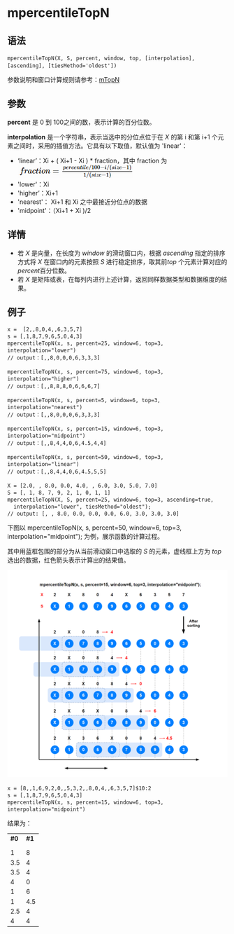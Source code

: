 # mpercentileTopN

## 语法

`mpercentileTopN(X, S, percent, window, top, [interpolation], [ascending],
[tiesMethod='oldest'])`

参数说明和窗口计算规则请参考：[mTopN](../themes/TopN.md)

## 参数

**percent** 是 0 到 100之间的数，表示计算的百分位数。

**interpolation** 是一个字符串，表示当选中的分位点位于在 *X* 的第 i 和第 i+1
个元素之间时，采用的插值方法。它具有以下取值，默认值为 'linear'：

* ‘linear’：Xi + ( Xi+1 - Xi ) \* fraction，其中
  fraction 为![](../../images/fraction.png)
* 'lower'：Xi
* 'higher’：Xi+1
* 'nearest'： Xi+1 和 Xi 之中最接近分位点的数据
* 'midpoint'：（Xi+1 + Xi )/2

## 详情

* 若 *X* 是向量，在长度为 *window* 的滑动窗口内，根据 *ascending* 指定的排序方式将
  *X* 在窗口内的元素按照 *S* 进行稳定排序，取其前*top* 个元素计算对应的 *percent*百分位数。
* 若 *X* 是矩阵或表，在每列内进行上述计算，返回同样数据类型和数据维度的结果。

## 例子

```
x =  [2,,8,0,4,,6,3,5,7]
s = [,1,8,7,9,6,5,0,4,3]
mpercentileTopN(x, s, percent=25, window=6, top=3, interpolation="lower")
// output：[,,8,0,0,0,6,3,3,3]

mpercentileTopN(x, s, percent=75, window=6, top=3, interpolation="higher")
// output：[,,8,8,8,0,6,6,6,7]

mpercentileTopN(x, s, percent=5, window=6, top=3, interpolation="nearest")
// output：[,,8,0,0,0,6,3,3,3]

mpercentileTopN(x, s, percent=15, window=6, top=3, interpolation="midpoint")
// output：[,,8,4,4,0,6,4.5,4,4]

mpercentileTopN(x, s, percent=50, window=6, top=3, interpolation="linear")
// output：[,,8,4,4,0,6,4.5,5,5]

X = [2.0, , 8.0, 0.0, 4.0, , 6.0, 3.0, 5.0, 7.0]
S = [, 1, 8, 7, 9, 2, 1, 0, 1, 1]
mpercentileTopN(X, S, percent=25, window=6, top=3, ascending=true,
  interpolation="lower", tiesMethod="oldest");
// output: [, , 8.0, 0.0, 0.0, 0.0, 6.0, 3.0, 3.0, 3.0]
```

下图以 mpercentileTopN(x, s, percent=50, window=6, top=3, interpolation="midpoint");
为例，展示函数的计算过程。

其中用蓝框包围的部分为从当前滑动窗口中选取的 *S* 的元素，虚线框上方为 *top* 选出的数据，红色箭头表示计算出的结果值。

![](../../images/mpercentiletopn.png)

```
x = [8,,1,6,9,2,0,,5,3,2,,8,0,4,,6,3,5,7]$10:2
s = [,1,8,7,9,6,5,0,4,3]
mpercentileTopN(x, s, percent=15, window=6, top=3, interpolation="midpoint")
```

结果为：

|  |  |
| --- | --- |
| **#0** | **#1** |
|  |  |
|  |  |
| 1 | 8 |
| 3.5 | 4 |
| 3.5 | 4 |
| 4 | 0 |
| 1 | 6 |
| 1 | 4.5 |
| 2.5 | 4 |
| 4 | 4 |

